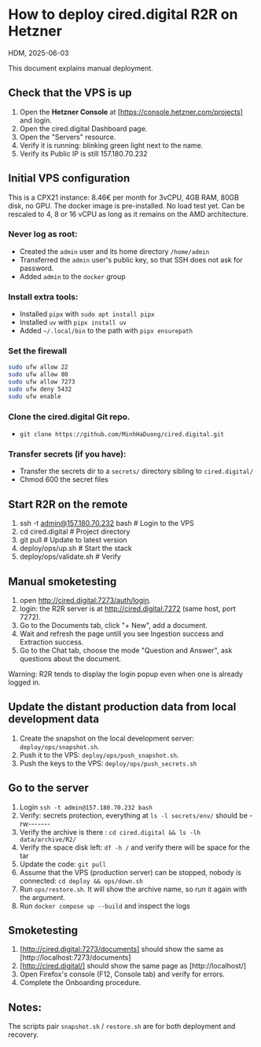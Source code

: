 # How to deploy cired.digital R2R on Hetzner

HDM, 2025-06-03

This document explains manual deployment.

## Check that the VPS is up

1. Open the **Hetzner Console** at [https://console.hetzner.com/projects] and login.
2. Open the cired.digital Dashboard page.
3. Open the "Servers" resource.
4. Verify it is running: blinking green light next to the name.
5. Verify its Public IP is still 157.180.70.232

## Initial VPS configuration

This is a CPX21 instance: 8.46€ per month for 3vCPU, 4GB RAM, 80GB disk, no GPU.
The docker image is pre-installed.
No load test yet.
Can be rescaled to 4, 8 or 16 vCPU as long as it remains on the AMD architecture.

### Never log as root:

- Created the `admin` user and its home directory `/home/admin`
- Transferred the `admin` user's public key, so that SSH does not ask for password.
- Added `admin` to the `docker` group

### Install extra tools:

- Installed `pipx` with `sudo apt install pipx`
- Installed `uv` with `pipx install uv`
- Added `~/.local/bin` to the path with `pipx ensurepath`

### Set the firewall

```bash
sudo ufw allow 22
sudo ufw allow 80
sudo ufw allow 7273
sudo ufw deny 5432
sudo ufw enable
```

### Clone the cired.digital Git repo.
- `git clone https://github.com/MinhHaDuong/cired.digital.git`

### Transfer secrets (if you have):

- Transfer the secrets dir to a `secrets/` directory sibling to `cired.digital/`
- Chmod 600 the secret files

## Start R2R on the remote

1. ssh -t admin@157.180.70.232 bash     # Login to the VPS
2. cd cired.digital                     # Project directory
3. git pull                             # Update to latest version
4. deploy/ops/up.sh                     # Start the stack
5. deploy/ops/validate.sh               # Verify

## Manual smoketesting

1. open http://cired.digital:7273/auth/login.
2. login: the R2R server is at http://cired.digital:7272 (same host, port 7272).
3. Go to the Documents tab, click "+ New", add a document.
4. Wait and refresh the page untill you see Ingestion success and Extraction success.
5. Go to the Chat tab, choose the mode "Question and Answer", ask questions about the document.

Warning: R2R tends to display the login popup even when one is already logged in.

## Update the distant production data from local development data

1. Create the snapshot on the local development server: `deploy/ops/snapshot.sh`.
2. Push it to the VPS: `deploy/ops/push_snapshot.sh`.
3. Push the keys to the VPS: `deploy/ops/push_secrets.sh`

## Go to the server
1. Login `ssh -t admin@157.180.70.232 bash`
2. Verify: secrets protection, everything at `ls -l secrets/env/` should be -rw-------
3. Verify the archive is there : `cd cired.digital && ls -lh data/archive/R2/`
4. Verify the space disk left: `df -h /` and verify there will be space for the tar
5. Update the code: `git pull`
6. Assume that the VPS (production server) can be stopped, nobody is connected: `cd deploy && ops/down.sh`
7. Run `ops/restore.sh`. It will show the archive name, so run it again with the argument.
8. Run `docker compose up --build` and inspect the logs

## Smoketesting
1. [http://cired.digital:7273/documents] should show the same as [http://localhost:7273/documents]
2. [http://cired.digital/] should show the same page as [http://localhost/]
3. Open Firefox's console (F12, Console tab) and verify for errors.
4. Complete the Onboarding procedure.

## Notes:

The scripts pair `snapshot.sh` / `restore.sh` are for both deployment and recovery.

